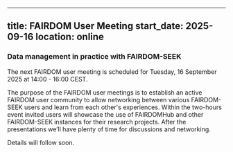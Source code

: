 ---
 title: FAIRDOM User Meeting
 start_date: 2025-09-16
 location: online
 ---
 
 ### Data management in practice with FAIRDOM-SEEK
 
 
 The next FAIRDOM user meeting is scheduled for Tuesday, 16 September 2025 at 14:00 - 16:00 CEST.
 
 The purpose of the FAIRDOM user meetings is to establish an active FAIRDOM user community to allow networking between various FAIRDOM-SEEK users and learn from each other's experiences. 
 Within the two-hours event invited users will showcase the use of FAIRDOMHub and other FAIRDOM-SEEK instances for their research projects. After the presentations we’ll have plenty of time for discussions and networking. 
 
 Details will follow soon.
